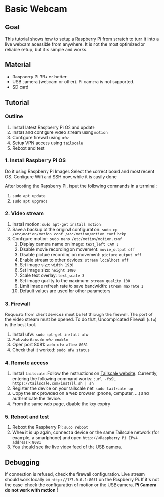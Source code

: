 # Basic Webcam
## Goal
This tutorial shows how to setup a Raspberry Pi from scratch to turn it into a live webcam acessible from anywhere. It is not the most optimized or reliable setup, but it is simple and works.

## Material
- Raspberry Pi 3B+ or better
- USB camera (webcam or other). Pi camera is not supported.
- SD card

## Tutorial
### Outline 

1. Install latest Raspberry Pi OS and update
2. Install and configure video stream using `motion`
3. Configure firewall using `ufw`
4. Setup VPN access using `tailscale`
5. Reboot and test

### 1. Install Raspberry Pi OS
Do it using Raspberry Pi Imager. Select the correct board and most recent OS. Configure Wifi and SSH now, while it is easily done.

After booting the Rapsberry Pi, input the following commands in a terminal:
1. `sudo apt update`
2. `sudo apt upgrade`

### 2. Video stream

1. Install motion: `sudo apt-get install motion`
2. Save a backup of the original configuration: `sudo cp /etc/motion/motion.conf /etc/motion/motion.conf.bckp`
3. Configure motion: `sudo nano /etc/motion/motion.conf`
   1. Display camera name on image: `text_left CAM 1`
   2. Disable movie recording on movement: `movie_output off`
   3. Disable picture recording on movement: `picture_output off`
   4. Enable stream to other devices: `stream_localhost off`
   6. Set image size: `width 1920`
   7. Set image size: `height 1080`
   5. Scale text overlay: `text_scale 3`
   8. Set image quality to the maximum: `stream_quality 100`
   9. Limit image refresh rate to save bandwidth: `stream_maxrate 1`
   10. Default values are used for other parameters 

### 3. Firewall
Requests from client devices must be let through the firewall. The port of the video stream must be opened. To do that, Uncomplicated Firewall (`ufw`) is the best tool.

1. Install ufw: `sudo apt-get install ufw`
2. Activate it: `sudo ufw enable`
3. Open port 8081: `sudo ufw allow 8081`
4. Check that it worked: `sudo ufw status`

### 4. Remote access

1. Install `tailscale`: Follow the instructions on [Tailscale website](https://tailscale.com/download/linux/). Currently, entering the following command works: `curl -fsSL https://tailscale.com/install.sh | sh`
2. Register the device on your tailscale net: `sudo tailscale up`
3. Copy the link provided on a web browser (phone, computer, ...) and authenticate the device.
4. From the same web page, disable the key expiry

### 5. Reboot and test

1. Reboot the Raspberry Pi: `sudo reboot`
2. When it is up again, connect a device on the same Tailscale network (for example, a smartphone) and open `http://<Raspberry Pi IPv4 address>:8081`
3. You should see the live video feed of the USB camera.

## Debugging

If connection is refused, check the firewall configuration. Live stream should work locally on `http://127.0.0.1:8081` on the Raspberry Pi. If it's not the case, check the configuration of motion or the USB camera. **Pi Camera do not work with motion !**
